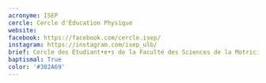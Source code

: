 ```yaml
---
acronyme: ISEP
cercle: Cercle d'Éducation Physique 
website:
facebook: https://facebook.com/cercle.isep/
instagram: https://instagram.com/isep_ulb/
brief: Cercle des Étudiant•e•s de la Faculté des Sciences de la Motricité orienté en Éducation Physique
baptismal: True
color: '#302A69'
---
```

